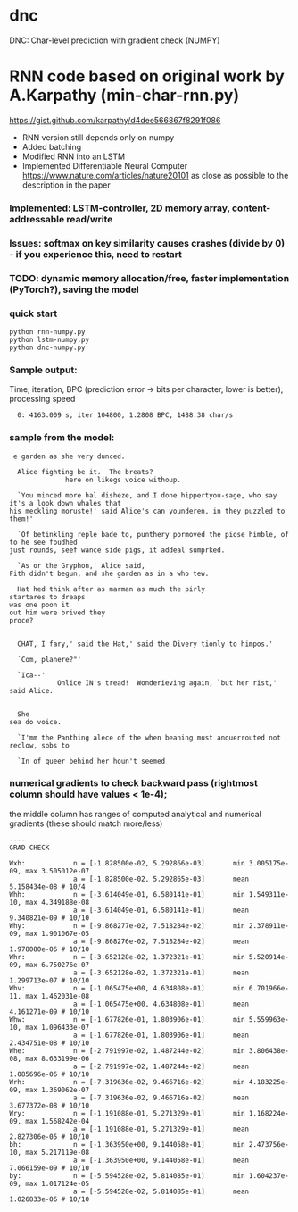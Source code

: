 # dnc

DNC: Char-level prediction with gradient check (NUMPY)

# RNN code based on original work by A.Karpathy (min-char-rnn.py)

https://gist.github.com/karpathy/d4dee566867f8291f086

* RNN version still depends only on numpy
* Added batching
* Modified RNN into an LSTM
* Implemented Differentiable Neural Computer https://www.nature.com/articles/nature20101 as close as possible to the description in the paper
### Implemented: LSTM-controller, 2D memory array, content-addressable read/write
### Issues: softmax on key similarity causes crashes (divide by 0) - if you experience this, need to restart
### TODO: dynamic memory allocation/free, faster implementation (PyTorch?), saving the model

### quick start
```
python rnn-numpy.py
python lstm-numpy.py
python dnc-numpy.py
```


### Sample output:

Time, iteration, BPC (prediction error -> bits per character, lower is better), processing speed
```
  0: 4163.009 s, iter 104800, 1.2808 BPC, 1488.38 char/s
```

### sample from the model:
```
 e garden as she very dunced.
                  
  Alice fighting be it.  The breats?
              here on likegs voice withoup.
                                                                               
  `You minced more hal disheze, and I done hippertyou-sage, who say it's a look down whales that
his meckling moruste!' said Alice's can younderen, in they puzzled to them!'
     
  `Of betinkling reple bade to, punthery pormoved the piose himble, of to he see foudhed
just rounds, seef wance side pigs, it addeal sumprked.
                                                                                    
  `As or the Gryphon,' Alice said,
Fith didn't begun, and she garden as in a who tew.'
    
  Hat hed think after as marman as much the pirly
startares to dreaps
was one poon it                                                                           
out him were brived they                                                        
proce?                                                                                    
                                                                                 
                                                                                          
  CHAT, I fary,' said the Hat,' said the Divery tionly to himpos.'               
                                                                                          
  `Com, planere?"'                                                               
                                                                                          
  `Ica--'                                                                        
            Onlice IN's tread!  Wonderieving again, `but her rist,' said Alice.           
                                                                                 
                                                                                          
  She                                                                            
sea do voice.                                                                             
                                                                                 
  `I'mm the Panthing alece of the when beaning must anquerrouted not reclow, sobs to      
                                                                                 
  `In of queer behind her houn't seemed                                                   

```

### numerical gradients to check backward pass (rightmost column should have values < 1e-4);
the middle column has ranges of computed analytical and numerical gradients (these should match more/less)

```
----
GRAD CHECK

Wxh:            n = [-1.828500e-02, 5.292866e-03]       min 3.005175e-09, max 3.505012e-07
                a = [-1.828500e-02, 5.292865e-03]       mean 5.158434e-08 # 10/4
Whh:            n = [-3.614049e-01, 6.580141e-01]       min 1.549311e-10, max 4.349188e-08
                a = [-3.614049e-01, 6.580141e-01]       mean 9.340821e-09 # 10/10
Why:            n = [-9.868277e-02, 7.518284e-02]       min 2.378911e-09, max 1.901067e-05
                a = [-9.868276e-02, 7.518284e-02]       mean 1.978080e-06 # 10/10
Whr:            n = [-3.652128e-02, 1.372321e-01]       min 5.520914e-09, max 6.750276e-07
                a = [-3.652128e-02, 1.372321e-01]       mean 1.299713e-07 # 10/10
Whv:            n = [-1.065475e+00, 4.634808e-01]       min 6.701966e-11, max 1.462031e-08
                a = [-1.065475e+00, 4.634808e-01]       mean 4.161271e-09 # 10/10
Whw:            n = [-1.677826e-01, 1.803906e-01]       min 5.559963e-10, max 1.096433e-07
                a = [-1.677826e-01, 1.803906e-01]       mean 2.434751e-08 # 10/10
Whe:            n = [-2.791997e-02, 1.487244e-02]       min 3.806438e-08, max 8.633199e-06
                a = [-2.791997e-02, 1.487244e-02]       mean 1.085696e-06 # 10/10
Wrh:            n = [-7.319636e-02, 9.466716e-02]       min 4.183225e-09, max 1.369062e-07
                a = [-7.319636e-02, 9.466716e-02]       mean 3.677372e-08 # 10/10
Wry:            n = [-1.191088e-01, 5.271329e-01]       min 1.168224e-09, max 1.568242e-04
                a = [-1.191088e-01, 5.271329e-01]       mean 2.827306e-05 # 10/10
bh:             n = [-1.363950e+00, 9.144058e-01]       min 2.473756e-10, max 5.217119e-08
                a = [-1.363950e+00, 9.144058e-01]       mean 7.066159e-09 # 10/10
by:             n = [-5.594528e-02, 5.814085e-01]       min 1.604237e-09, max 1.017124e-05
                a = [-5.594528e-02, 5.814085e-01]       mean 1.026833e-06 # 10/10
```
